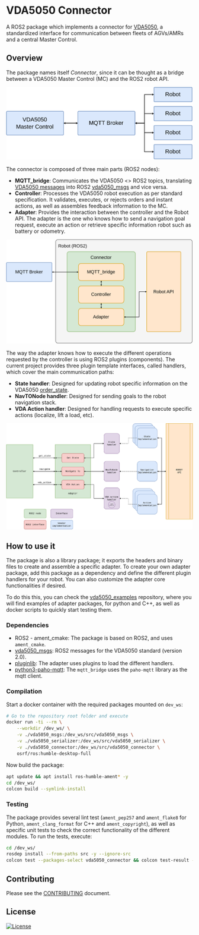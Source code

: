 # VDA5050 Connector

A ROS2 package which implements a connector for [VDA5050](https://github.com/VDA5050/VDA5050/blob/main/VDA5050_EN.md), a standardized interface for communication between fleets of AGVs/AMRs and a central Master Control.

## Overview

The package names itself *Connector*, since it can be thought as a bridge between a VDA5050 Master Control (MC) and the ROS2 robot API.

![VDA5050 General diagram](./docs/source/_static/vda5050_diagram.png)

The connector is composed of three main parts (ROS2 nodes):

- **MQTT_bridge**: Communicates the VDA5050 <> ROS2 topics, translating [VDA5050 messages](https://github.com/VDA5050/VDA5050/tree/main/json_schemas) into ROS2 [vda5050_msgs](https://github.com/ipa320/vda5050_msgs/tree/ros2-vda5050-v2) and vice versa.
- **Controller**: Processes the VDA5050 robot execution as per standard specification. It validates, executes, or rejects orders and instant actions, as well as assembles feedback information to the MC.
- **Adapter**: Provides the interaction between the controller and the Robot API. The adapter is the one who knows how to send a navigation goal request, execute an action or retrieve specific information robot such as battery or odometry.

![Connector diagram](./docs/source/_static/connector_diagram.png)

The way the adapter knows how to execute the different operations requested by the controller is using ROS2 plugins (components). The current project provides three plugin template interfaces, called handlers, which cover the main communication paths:

- **State handler**: Designed for updating robot specific information on the VDA5050 [order_state](https://github.com/ipa320/vda5050_msgs/blob/ros2-vda5050-v2/vda5050_msgs/msg/OrderState.msg).
- **NavTONode handler**: Designed for sending goals to the robot navigation stack.
- **VDA Action handler**: Designed for handling requests to execute specific actions (localize, lift a load, etc).

![Connector diagram](./docs/source/_static/connector_package.png)

## How to use it

The package is also a library package; it exports the headers and binary files to create and assemble a specific adapter. To create your own adapter package, add this package as a dependency and define the different plugin handlers for your robot. You can also customize the adapter core functionalities if desired.

To do this this, you can check the [vda5050_examples](https://github.com/inorbit-ai/vda5050_adapter_examples) repository, where you will find examples of adapter packages, for python and C++, as well as docker scripts to quickly start testing them.

### Dependencies

- ROS2 - ament_cmake: The package is based on ROS2, and uses `ament_cmake`.
- [vda5050_msgs](https://github.com/ipa320/vda5050_msgs/tree/ros2-vda5050-v2): ROS2 messages for the VDA5050 standard (version 2.0).
- [pluginlib](http://wiki.ros.org/pluginlib): The adapter uses plugins to load the different handlers.
- [python3-paho-mqtt](https://pypi.org/project/paho-mqtt/): The `mqtt_bridge` uses the `paho-mqtt` library as the mqtt client.

### Compilation

Start a docker container with the required packages mounted on `dev_ws`:

```bash
# Go to the repository root folder and execute
docker run -ti --rm \
    --workdir /dev_ws/ \
    -v ./vda5050_msgs:/dev_ws/src/vda5050_msgs \
    -v ./vda5050_serializer:/dev_ws/src/vda5050_serializer \
    -v ./vda5050_connector:/dev_ws/src/vda5050_connector \
    osrf/ros:humble-desktop-full
```

Now build the package:

```bash
apt update && apt install ros-humble-ament* -y
cd /dev_ws/
colcon build --symlink-install
```

### Testing

The package provides several lint test (`ament_pep257` and `ament_flake8` for Python, `ament_clang_format` for C++ and `ament_copyright`), as well as specific unit tests to check the correct functionality of the different modules. To run the tests, execute:

```sh
cd /dev_ws/
rosdep install --from-paths src -y --ignore-src
colcon test --packages-select vda5050_connector && colcon test-result --verbose
```

## Contributing

Please see the [CONTRIBUTING](CONTRIBUTING.md) document.

## License

[![License](https://img.shields.io/badge/License-BSD_3--Clause-blue.svg)](LICENSE)
